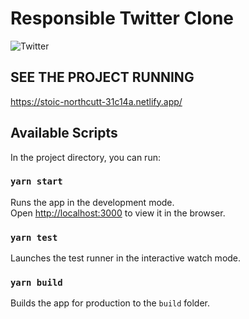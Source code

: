 # Responsible Twitter Clone
![Twitter](https://user-images.githubusercontent.com/55961826/97920624-79934200-1d38-11eb-817f-624c2b72cc32.png)


## SEE THE PROJECT RUNNING

https://stoic-northcutt-31c14a.netlify.app/

## Available Scripts

In the project directory, you can run:

### `yarn start`

Runs the app in the development mode.\
Open [http://localhost:3000](http://localhost:3000) to view it in the browser.

### `yarn test`

Launches the test runner in the interactive watch mode.

### `yarn build`

Builds the app for production to the `build` folder.

